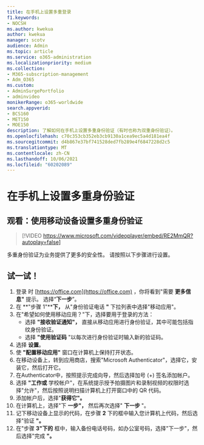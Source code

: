 ```yaml
---
title: 在手机上设置多重登录
f1.keywords:
- NOCSH
ms.author: kwekua
author: kwekua
manager: scotv
audience: Admin
ms.topic: article
ms.service: o365-administration
ms.localizationpriority: medium
ms.collection:
- M365-subscription-management
- Adm_O365
ms.custom:
- AdminSurgePortfolio
- adminvideo
monikerRange: o365-worldwide
search.appverid:
- BCS160
- MET150
- MOE150
description: 了解如何在手机上设置多重身份验证（有时也称为双重身份验证）。
ms.openlocfilehash: c70c353cb352eb3cb9130a1cea9ec5a4d181ea4f
ms.sourcegitcommit: d4b867e37bf741528ded7fb289e4f6847228d2c5
ms.translationtype: MT
ms.contentlocale: zh-CN
ms.lasthandoff: 10/06/2021
ms.locfileid: "60202089"
---
```

# <a name="set-up-multifactor-authentication-on-your-phone"></a>在手机上设置多重身份验证

## <a name="watch-set-up-multifactor-authentication-with-a-mobile-device"></a>观看：使用移动设备设置多重身份验证

> [!VIDEO https://www.microsoft.com/videoplayer/embed/RE2MmQR?autoplay=false]

多重身份验证为业务提供了更多的安全性。 请按照以下步骤进行设置。

## <a name="try-it"></a>试一试！

1. 登录 时 [https://office.com](https://office.com) ，你将看到"需要 **更多信息"** 提示。 选择“**下一步**”。
1. 在 **"步骤 1"****下，** 从"身份验证电话 **"** 下拉列表中选择"移动应用"。
1. 在"希望如何使用移动应用？"下，选择要用于登录的方法：
    - 选择 **"接收验证通知"，** 直接从移动应用进行身份验证，其中可能包括指纹身份验证。
    - 选择 **"使用验证码** "以每次进行身份验证时输入新的验证码。
1. 选择 **设置**。
1. 使 **"配置移动应用"** 窗口在计算机上保持打开状态。
1. 在移动设备上，转到应用商店，搜索"Microsoft Authenticator"，选择它，安装它，然后打开它。
1. 在Authenticator中，按照提示完成向导，然后选择加号 (+) 签名添加帐户。
1. 选择 **"工作或** 学校帐户"，在系统提示授予拍摄图片和录制视频的权限时选择"允许"，然后按照说明扫描计算机上打开窗口中的 QR 代码。 
1. 添加帐户后，选择"**获得它"。**
1. 在计算机上，选择"下 **一步"，** 然后再次选择" **下一步** "。
1. 记下移动设备上显示的代码，在步骤 **2** 下的框中输入您计算机上代码，然后选择"验证 **"。**
1. 在"步骤 **3"下的** 框中，输入备份电话号码，如办公室号码，选择"下一步"，然后选择"完成 **"。**
